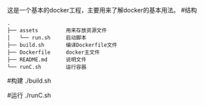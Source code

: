 这是一个基本的docker工程，主要用来了解docker的基本用法。
#结构
```
.
├── assets         用来存放资源文件
│   └── run.sh     启动脚本
├── build.sh       编译Dockerfile文件
├── Dockerfile     docker主文件
├── README.md      说明文件
└── runC.sh        运行容器
```
#构建
./build.sh

#运行
./runC.sh
